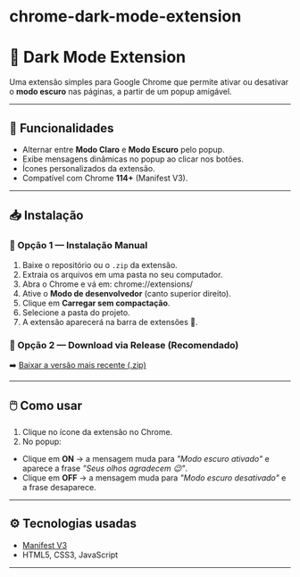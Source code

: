 # chrome-dark-mode-extension
# 🌙 Dark Mode Extension

Uma extensão simples para Google Chrome que permite ativar ou desativar o **modo escuro** nas páginas, a partir de um popup amigável.

---

## 🚀 Funcionalidades
- Alternar entre **Modo Claro** e **Modo Escuro** pelo popup.
- Exibe mensagens dinâmicas no popup ao clicar nos botões.
- Ícones personalizados da extensão.
- Compatível com Chrome **114+** (Manifest V3).

---

## 📥 Instalação

### 🔹 Opção 1 — Instalação Manual
1. Baixe o repositório ou o `.zip` da extensão.
2. Extraia os arquivos em uma pasta no seu computador.
3. Abra o Chrome e vá em: chrome://extensions/
4. Ative o **Modo de desenvolvedor** (canto superior direito).
5. Clique em **Carregar sem compactação**.
6. Selecione a pasta do projeto.
7. A extensão aparecerá na barra de extensões 🎉.

### 🔹 Opção 2 — Download via Release (Recomendado)
➡️ [Baixar a versão mais recente (.zip)](https://github.com/helenafurtadoo/bootcamp2-chrome-dark-mode-extension/releases/latest)

---

## 🖱️ Como usar
1. Clique no ícone da extensão no Chrome.
2. No popup:
- Clique em **ON** → a mensagem muda para *"Modo escuro ativado"* e aparece a frase *"Seus olhos agradecem 😉"*.
- Clique em **OFF** → a mensagem muda para *"Modo escuro desativado"* e a frase desaparece.

---

## ⚙️ Tecnologias usadas
- [Manifest V3](https://developer.chrome.com/docs/extensions/mv3/intro/)  
- HTML5, CSS3, JavaScript  

---

